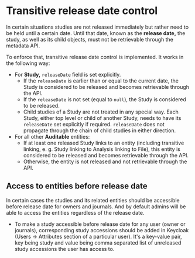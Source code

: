 # Transitive release date control

In certain situations studies are not released immediately but rather need to be held until a certain date. Until that
date, known as the **release date,** the study, as well as its child objects, must not be retrievable through the metadata
API.

To enforce that, transitive release date control is implemented. It works in the following way:
* For **Study,** `releaseDate` field is set explicitly.
  + If the `releaseDate` is earlier than or equal to the current date, the Study is considered to be released and 
    becomes retrievable through the API.
  + If the `releaseDate` is not set (equal to `null`), the Study is considered to be released.
  + Child studies of a Study are not treated in any special way. Each Study, either top level or child of another Study,
    needs to have its `releaseDate` set explicitly if required. `releaseDate` does not propagate through the chain of 
    child studies in either direction.
* For all other **Auditable** entities:
  + If at least one released Study links to an entity (including transitive linking, e. g. Study linking to Analysis
    linking to File), this entity is considered to be released and becomes retrievable through the API.
  + Otherwise, the entity is not released and not retrievable through the API.
  
## Access to entities before release date

In certain cases the studies and its related entities should be accessible before release date for owners and 
journals. And by default admins will be able to access the entities regardless of the release date.

* To make a study accessible before release date for any user (owner or journals), corresponding study accessions
should be added in Keycloak (Users → Attributes section of a particular user). It's a key-value pair, key being study
and value being comma separated list of unreleased study accessions the user has access to.
